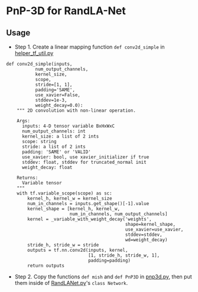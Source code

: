 # PnP-3D for RandLA-Net

## Usage
* Step 1. Create a linear mapping function ```def conv2d_simple``` in [helper_tf_util.py](https://github.com/QingyongHu/RandLA-Net/blob/master/helper_tf_util.py)
```
def conv2d_simple(inputs,
           num_output_channels,
           kernel_size,
           scope,
           stride=[1, 1],
           padding='SAME',
           use_xavier=False,
           stddev=1e-3,
           weight_decay=0.0):
    """ 2D convolution with non-linear operation.

    Args:
      inputs: 4-D tensor variable BxHxWxC
      num_output_channels: int
      kernel_size: a list of 2 ints
      scope: string
      stride: a list of 2 ints
      padding: 'SAME' or 'VALID'
      use_xavier: bool, use xavier_initializer if true
      stddev: float, stddev for truncated_normal init
      weight_decay: float

    Returns:
      Variable tensor
    """
    with tf.variable_scope(scope) as sc:
        kernel_h, kernel_w = kernel_size
        num_in_channels = inputs.get_shape()[-1].value
        kernel_shape = [kernel_h, kernel_w,
                        num_in_channels, num_output_channels]
        kernel = _variable_with_weight_decay('weights',
                                             shape=kernel_shape,
                                             use_xavier=use_xavier,
                                             stddev=stddev,
                                             wd=weight_decay)
        stride_h, stride_w = stride
        outputs = tf.nn.conv2d(inputs, kernel,
                               [1, stride_h, stride_w, 1],
                               padding=padding)
        return outputs
```
* Step 2. Copy the functions ```def mish``` and ```def PnP3D``` in [pnp3d.py](https://github.com/ShiQiu0419/pnp-3d/blob/main/tensorflow/pnp3d.py), then put them inside of [RandLANet.py](https://github.com/QingyongHu/RandLA-Net/blob/master/RandLANet.py)'s ```class Network```.
